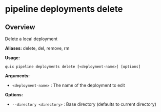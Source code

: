 # pipeline deployments delete

## Overview

Delete a local deployment

**Aliases:** delete, del, remove, rm

**Usage:**

```
quix pipeline deployments delete [<deployment-name>] [options]
```

**Arguments:**

- `<deployment-name>` : The name of the deployment to edit

**Options:**

- `--directory <directory>` : Base directory (defaults to current directory)

